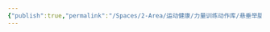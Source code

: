 ```yaml
---
{"publish":true,"permalink":"/Spaces/2-Area/运动健康/力量训练动作库/悬垂举腿.md","created":"2025-07-07T18:43:22.068+08:00","modified":"2025-07-09T00:22:52.333+08:00","cssclasses":""}
---
```


